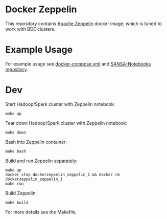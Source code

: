 # Docker Zeppelin

This repository contains [Apache Zeppelin](https://zeppelin.apache.org/) docker image, which is tuned to work with BDE clusters.

# Example Usage

For example usage see [docker-compose.yml](./docker-compose.yml) and [SANSA-Notebooks repository](https://github.com/SANSA-Stack/SANSA-Notebooks).

# Dev
Start Hadoop/Spark cluster with Zeppelin notebook:
```
make up
```
Tear down Hadoop/Spark cluster with Zeppelin notebook:
```
make down
```
Bash into Zeppelin container:
```
make bash
```
Build and run Zeppelin separately:
```
make up
docker stop dockerzeppelin_zeppelin_1 && docker rm dockerzeppelin_zeppelin_1
make run
```
Build Zeppelin:
```
make build
```
For more details see the Makefile.
